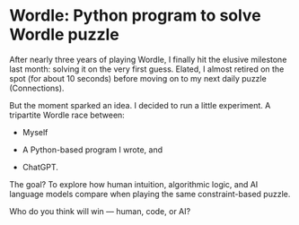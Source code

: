 # Wordle: Python program to solve Wordle puzzle

After nearly three years of playing Wordle, I finally hit the elusive milestone last month: solving it on the very first guess. Elated, I almost retired on the spot (for about 10 seconds) before moving on to my next daily puzzle (Connections).

But the moment sparked an idea. I decided to run a little experiment. A tripartite Wordle race between:

- Myself

- A Python-based program I wrote, and

- ChatGPT.

The goal? To explore how human intuition, algorithmic logic, and AI language models compare when playing the same constraint-based puzzle.

Who do you think will win — human, code, or AI?
